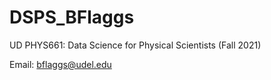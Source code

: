 # DSPS_BFlaggs
UD PHYS661: Data Science for Physical Scientists (Fall 2021)

Email: bflaggs@udel.edu
